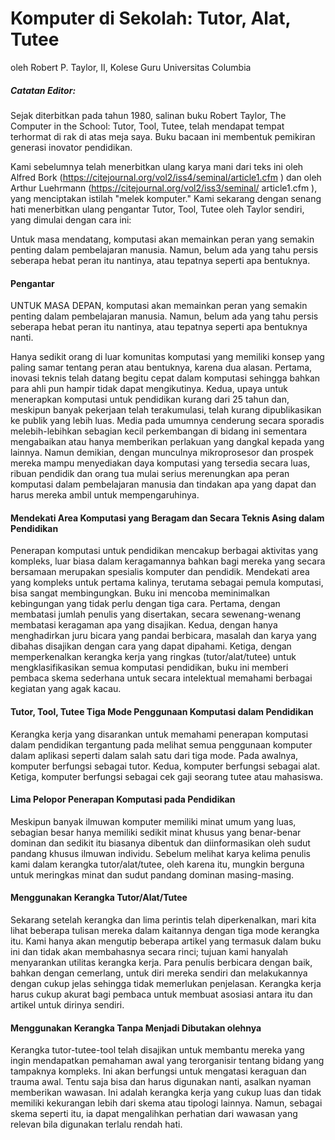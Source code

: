 # Komputer di Sekolah: Tutor, Alat, Tutee
oleh Robert P. Taylor, II, Kolese Guru Universitas Columbia

##### Catatan Editor:
Sejak diterbitkan pada tahun 1980, salinan buku Robert Taylor, The Computer in the School: Tutor, Tool, Tutee, telah mendapat tempat terhormat di rak di atas meja saya. Buku bacaan ini membentuk pemikiran generasi inovator pendidikan.

Kami sebelumnya telah menerbitkan ulang karya mani dari teks ini oleh Alfred Bork (https://citejournal.org/vol2/iss4/seminal/article1.cfm ) dan oleh Arthur Luehrmann (https://citejournal.org/vol2/iss3/seminal/ article1.cfm ), yang menciptakan istilah "melek komputer." Kami sekarang dengan senang hati menerbitkan ulang pengantar Tutor, Tool, Tutee oleh Taylor sendiri, yang dimulai dengan cara ini:

Untuk masa mendatang, komputasi akan memainkan peran yang semakin penting dalam pembelajaran manusia. Namun, belum ada yang tahu persis seberapa hebat peran itu nantinya, atau tepatnya seperti apa bentuknya.

#### Pengantar

UNTUK MASA DEPAN, komputasi akan memainkan peran yang semakin penting dalam pembelajaran manusia. Namun, belum ada yang tahu persis seberapa hebat peran itu nantinya, atau tepatnya seperti apa bentuknya nanti.

Hanya sedikit orang di luar komunitas komputasi yang memiliki konsep yang paling samar tentang peran atau bentuknya, karena dua alasan. Pertama, inovasi teknis telah datang begitu cepat dalam komputasi sehingga bahkan para ahli pun hampir tidak dapat mengikutinya. Kedua, upaya untuk menerapkan komputasi untuk pendidikan kurang dari 25 tahun dan, meskipun banyak pekerjaan telah terakumulasi, telah kurang dipublikasikan ke publik yang lebih luas. Media pada umumnya cenderung secara sporadis melebih-lebihkan sebagian kecil perkembangan di bidang ini sementara mengabaikan atau hanya memberikan perlakuan yang dangkal kepada yang lainnya. Namun demikian, dengan munculnya mikroprosesor dan prospek mereka mampu menyediakan daya komputasi yang tersedia secara luas, ribuan pendidik dan orang tua mulai serius merenungkan apa peran komputasi dalam pembelajaran manusia dan tindakan apa yang dapat dan harus mereka ambil untuk mempengaruhinya.

#### Mendekati Area Komputasi yang Beragam dan Secara Teknis Asing dalam Pendidikan

Penerapan komputasi untuk pendidikan mencakup berbagai aktivitas yang kompleks, luar biasa dalam keragamannya bahkan bagi mereka yang secara bersamaan merupakan spesialis komputer dan pendidik. Mendekati area yang kompleks untuk pertama kalinya, terutama sebagai pemula komputasi, bisa sangat membingungkan. Buku ini mencoba meminimalkan kebingungan yang tidak perlu dengan tiga cara. Pertama, dengan membatasi jumlah penulis yang disertakan, secara sewenang-wenang membatasi keragaman apa yang disajikan. Kedua, dengan hanya menghadirkan juru bicara yang pandai berbicara, masalah dan karya yang dibahas disajikan dengan cara yang dapat dipahami. Ketiga, dengan memperkenalkan kerangka kerja yang ringkas (tutor/alat/tutee) untuk mengklasifikasikan semua komputasi pendidikan, buku ini memberi pembaca skema sederhana untuk secara intelektual memahami berbagai kegiatan yang agak kacau.

#### Tutor, Tool, Tutee Tiga Mode Penggunaan Komputasi dalam Pendidikan

Kerangka kerja yang disarankan untuk memahami penerapan komputasi dalam pendidikan tergantung pada melihat semua penggunaan komputer dalam aplikasi seperti dalam salah satu dari tiga mode. Pada awalnya, komputer berfungsi sebagai tutor. Kedua, komputer berfungsi sebagai alat. Ketiga, komputer berfungsi sebagai cek gaji seorang tutee atau mahasiswa.

#### Lima Pelopor Penerapan Komputasi pada Pendidikan

Meskipun banyak ilmuwan komputer memiliki minat umum yang luas, sebagian besar hanya memiliki sedikit minat khusus yang benar-benar dominan dan sedikit itu biasanya dibentuk dan diinformasikan oleh sudut pandang khusus ilmuwan individu. Sebelum melihat karya kelima penulis kami dalam kerangka tutor/alat/tutee, oleh karena itu, mungkin berguna untuk meringkas minat dan sudut pandang dominan masing-masing.

#### Menggunakan Kerangka Tutor/Alat/Tutee

Sekarang setelah kerangka dan lima perintis telah diperkenalkan, mari kita lihat beberapa tulisan mereka dalam kaitannya dengan tiga mode kerangka itu. Kami hanya akan mengutip beberapa artikel yang termasuk dalam buku ini dan tidak akan membahasnya secara rinci; tujuan kami hanyalah menyarankan utilitas kerangka kerja. Para penulis berbicara dengan baik, bahkan dengan cemerlang, untuk diri mereka sendiri dan melakukannya dengan cukup jelas sehingga tidak memerlukan penjelasan. Kerangka kerja harus cukup akurat bagi pembaca untuk membuat asosiasi antara itu dan artikel untuk dirinya sendiri.

#### Menggunakan Kerangka Tanpa Menjadi Dibutakan olehnya

Kerangka tutor-tutee-tool telah disajikan untuk membantu mereka yang ingin mendapatkan pemahaman awal yang terorganisir tentang bidang yang tampaknya kompleks. Ini akan berfungsi untuk mengatasi keraguan dan trauma awal. Tentu saja bisa dan harus digunakan nanti, asalkan nyaman memberikan wawasan. Ini adalah kerangka kerja yang cukup luas dan tidak memiliki kekurangan lebih dari skema atau tipologi lainnya. Namun, sebagai skema seperti itu, ia dapat mengalihkan perhatian dari wawasan yang relevan bila digunakan terlalu rendah hati.
